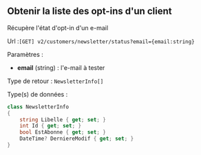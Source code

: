 ## <span id='listeopt-ins'>Obtenir la liste des opt-ins d'un client</span>

Récupère l'état d'opt-in d'un e-mail

Url :`[GET] v2/customers/newsletter/status?email={email:string}`

Paramètres : 

- **email** (string) : l'e-mail à tester

Type de retour : `NewsletterInfo[]`

Type(s) de données :

```csharp
class NewsletterInfo
{
	string Libelle { get; set; }
	int Id { get; set; }
	bool EstAbonne { get; set; }
	DateTime? DerniereModif { get; set; }
}

```

